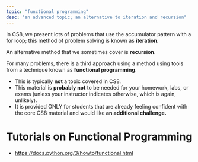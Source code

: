 ```yaml
---
topic: "functional programming"
desc: "an advanced topic; an alternative to iteration and recursion"
---
```


In CS8, we present lots of problems that use the accumulator pattern with a for loop;
this method of problem solving is known as <strong>iteration</strong>.

An alternative method that we sometimes cover is <strong>recursion</strong>.

For many problems, there is a third approach using a method using tools
from a technique known as <strong>functional programming</strong>.   

* This is typically <strong>not</strong> a topic covered in CS8.  
* This material is <strong>probably not</strong> 
   to be needed for your homework, labs, or exams (unless your instructor indicates
   otherwise, which is again, unlikely).
* It is provided ONLY for students that are already
   feeling confident with the core CS8 material and would like 
   <strong>an additional challenge.</strong>
   
# Tutorials on Functional Programming

* <https://docs.python.org/3/howto/functional.html>

